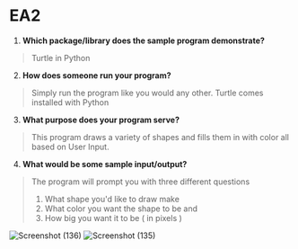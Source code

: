 # EA2

 1. **Which package/library does the sample program demonstrate?**

> Turtle in Python

2. **How does someone run your program?**

> Simply run the program like you would any other. Turtle comes installed with Python

3. **What purpose does your program serve?**

> This program draws a variety of shapes and fills them in with color all based on User Input.

 4. **What would be some sample input/output?**

> The program will prompt you with three different questions
> 1. What shape you'd like to draw make
> 2. What color you want the shape to be and
> 3. How big you want it to be ( in pixels )

![Screenshot (136)](https://github.com/CS2613-WI24-FR01B/exploration-activity-2-maddiemaclean/assets/156142897/ecfa64de-ee78-4acb-8171-23efc2698248)
![Screenshot (135)](https://github.com/CS2613-WI24-FR01B/exploration-activity-2-maddiemaclean/assets/156142897/dc3d28b8-5689-457d-a073-a559289c830c)
